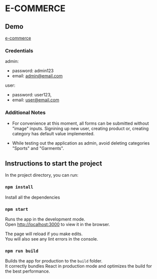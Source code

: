 # E-COMMERCE 


## Demo

[e-commerce](https://e-commerce-frontend-dusky-ten.vercel.app/)

### Credentials

admin: 
- password: admin123
- email: admin@email.com

user:
- password: user123,
- email: user@email.com

### Additional Notes

- For convenience at this moment, all forms can be submitted without "image" inputs. Signining up new user, creating product or, creating category has default value implemented.

- While testing out the application as admin, avoid deleting categories "Sports" and "Garments".

## Instructions to start the project

In the project directory, you can run:

### `npm install`

Install all the dependencies

### `npm start`

Runs the app in the development mode.\
Open [http://localhost:3000](http://localhost:3000) to view it in the browser.

The page will reload if you make edits.\
You will also see any lint errors in the console.

### `npm run build`

Builds the app for production to the `build` folder.\
It correctly bundles React in production mode and optimizes the build for the best performance.

